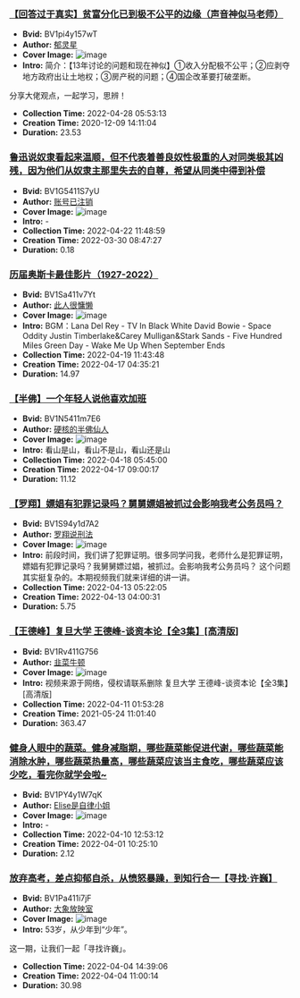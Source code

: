 ### [【回答过于真实】贫富分化已到极不公平的边缘（声音神似马老师）](https://www.bilibili.com/video/BV1pi4y157wT)
- **Bvid:** BV1pi4y157wT
- **Author:** [郁灵星](https://space.bilibili.com/435419181)
- **Cover Image:** ![image](http://i0.hdslb.com/bfs/archive/a564d8486c9d3d550f45bb416f061d821afe4714.jpg)
- **Intro:** 简介：【13年讨论的问题和现在神似】①收入分配极不公平；②应剥夺地方政府出让土地权；③房产税的问题；④国企改革要打破垄断。

分享大佬观点，一起学习，思辨！
- **Collection Time:** 2022-04-28 05:53:13
- **Creation Time:** 2020-12-09 14:11:04
- **Duration:** 23.53

### [鲁迅说奴隶看起来温顺，但不代表着善良奴性极重的人对同类极其凶残，因为他们从奴隶主那里失去的自尊，希望从同类中得到补偿](https://www.bilibili.com/video/BV1G5411S7yU)
- **Bvid:** BV1G5411S7yU
- **Author:** [账号已注销](https://space.bilibili.com/1829428314)
- **Cover Image:** ![image](http://i1.hdslb.com/bfs/archive/835042ed943d0e5e3dbf04d57a8375e7985b54a4.jpg)
- **Intro:** -
- **Collection Time:** 2022-04-22 11:48:59
- **Creation Time:** 2022-03-30 08:47:27
- **Duration:** 0.18

### [历届奥斯卡最佳影片（1927-2022）](https://www.bilibili.com/video/BV1Sa411v7Yt)
- **Bvid:** BV1Sa411v7Yt
- **Author:** [此人很慵懒](https://space.bilibili.com/31504522)
- **Cover Image:** ![image](http://i1.hdslb.com/bfs/archive/df53c3640f45d9467cb7ccc006ac76e25fc7b2ed.jpg)
- **Intro:** BGM：Lana Del Rey - TV In Black White
David Bowie - Space Oddity
Justin Timberlake&Carey Mulligan&Stark Sands - Five Hundred Miles
Green Day - Wake Me Up When September Ends
- **Collection Time:** 2022-04-19 11:43:48
- **Creation Time:** 2022-04-17 04:35:21
- **Duration:** 14.97

### [【半佛】一个年轻人说他喜欢加班](https://www.bilibili.com/video/BV1N5411m7E6)
- **Bvid:** BV1N5411m7E6
- **Author:** [硬核的半佛仙人](https://space.bilibili.com/37663924)
- **Cover Image:** ![image](http://i0.hdslb.com/bfs/archive/7c0bb5867654b1b60c82701cd1e2172cf8b99162.jpg)
- **Intro:** 看山是山，看山不是山，看山还是山
- **Collection Time:** 2022-04-18 05:45:00
- **Creation Time:** 2022-04-17 09:00:17
- **Duration:** 11.12

### [【罗翔】嫖娼有犯罪记录吗？舅舅嫖娼被抓过会影响我考公务员吗？](https://www.bilibili.com/video/BV1S94y1d7A2)
- **Bvid:** BV1S94y1d7A2
- **Author:** [罗翔说刑法](https://space.bilibili.com/517327498)
- **Cover Image:** ![image](http://i1.hdslb.com/bfs/archive/04f9a7666b8d82017014fbf7b401746faa258270.jpg)
- **Intro:** 前段时间，我们讲了犯罪证明。很多同学问我，老师什么是犯罪证明，嫖娼有犯罪记录吗？我舅舅嫖过娼，被抓过。会影响我考公务员吗？
这个问题其实挺复杂的。本期视频我们就来详细的讲一讲。
- **Collection Time:** 2022-04-13 05:22:05
- **Creation Time:** 2022-04-13 04:00:31
- **Duration:** 5.75

### [【王德峰】复旦大学 王德峰-谈资本论【全3集】[高清版]](https://www.bilibili.com/video/BV1Rv411G756)
- **Bvid:** BV1Rv411G756
- **Author:** [韭菜牛顿](https://space.bilibili.com/526736722)
- **Cover Image:** ![image](http://i1.hdslb.com/bfs/archive/5b1364af88acf79d09865122cc3165e299c1ec76.png)
- **Intro:** 视频来源于网络，侵权请联系删除
复旦大学 王德峰-谈资本论【全3集】[高清版]
- **Collection Time:** 2022-04-11 01:53:28
- **Creation Time:** 2021-05-24 11:01:40
- **Duration:** 363.47

### [健身人眼中的蔬菜。健身减脂期，哪些蔬菜能促进代谢，哪些蔬菜能消除水肿，哪些蔬菜热量高，哪些蔬菜应该当主食吃，哪些蔬菜应该少吃，看完你就学会啦~](https://www.bilibili.com/video/BV1PY4y1W7qK)
- **Bvid:** BV1PY4y1W7qK
- **Author:** [Elise是自律小姐](https://space.bilibili.com/1881602227)
- **Cover Image:** ![image](http://i0.hdslb.com/bfs/archive/397306b972828f8201304c8920d35ac9685478da.jpg)
- **Intro:** -
- **Collection Time:** 2022-04-10 12:53:12
- **Creation Time:** 2022-04-01 10:25:10
- **Duration:** 2.12

### [放弃高考，差点抑郁自杀，从愤怒暴躁，到知行合一【寻找·许巍】](https://www.bilibili.com/video/BV1Pa411i7jF)
- **Bvid:** BV1Pa411i7jF
- **Author:** [大象放映室](https://space.bilibili.com/49246269)
- **Cover Image:** ![image](http://i2.hdslb.com/bfs/archive/cff4b1a4aea79bef57eebfe14d6c58d914a5d390.jpg)
- **Intro:** 53岁，从少年到“少年”。

这一期，让我们一起「寻找许巍」。
- **Collection Time:** 2022-04-04 14:39:06
- **Creation Time:** 2022-04-04 11:00:14
- **Duration:** 30.98

